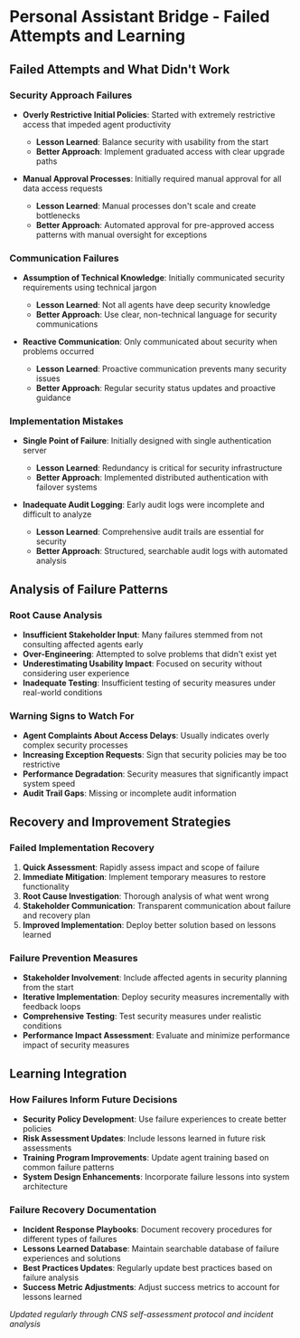 # Personal Assistant Bridge - Failed Attempts and Learning

## Failed Attempts and What Didn't Work

### Security Approach Failures
- **Overly Restrictive Initial Policies**: Started with extremely restrictive access that impeded agent productivity
  - **Lesson Learned**: Balance security with usability from the start
  - **Better Approach**: Implement graduated access with clear upgrade paths

- **Manual Approval Processes**: Initially required manual approval for all data access requests
  - **Lesson Learned**: Manual processes don't scale and create bottlenecks
  - **Better Approach**: Automated approval for pre-approved access patterns with manual oversight for exceptions

### Communication Failures
- **Assumption of Technical Knowledge**: Initially communicated security requirements using technical jargon
  - **Lesson Learned**: Not all agents have deep security knowledge
  - **Better Approach**: Use clear, non-technical language for security communications

- **Reactive Communication**: Only communicated about security when problems occurred
  - **Lesson Learned**: Proactive communication prevents many security issues
  - **Better Approach**: Regular security status updates and proactive guidance

### Implementation Mistakes
- **Single Point of Failure**: Initially designed with single authentication server
  - **Lesson Learned**: Redundancy is critical for security infrastructure
  - **Better Approach**: Implemented distributed authentication with failover systems

- **Inadequate Audit Logging**: Early audit logs were incomplete and difficult to analyze
  - **Lesson Learned**: Comprehensive audit trails are essential for security
  - **Better Approach**: Structured, searchable audit logs with automated analysis

## Analysis of Failure Patterns

### Root Cause Analysis
- **Insufficient Stakeholder Input**: Many failures stemmed from not consulting affected agents early
- **Over-Engineering**: Attempted to solve problems that didn't exist yet
- **Underestimating Usability Impact**: Focused on security without considering user experience
- **Inadequate Testing**: Insufficient testing of security measures under real-world conditions

### Warning Signs to Watch For
- **Agent Complaints About Access Delays**: Usually indicates overly complex security processes
- **Increasing Exception Requests**: Sign that security policies may be too restrictive
- **Performance Degradation**: Security measures that significantly impact system speed
- **Audit Trail Gaps**: Missing or incomplete audit information

## Recovery and Improvement Strategies

### Failed Implementation Recovery
1. **Quick Assessment**: Rapidly assess impact and scope of failure
2. **Immediate Mitigation**: Implement temporary measures to restore functionality
3. **Root Cause Investigation**: Thorough analysis of what went wrong
4. **Stakeholder Communication**: Transparent communication about failure and recovery plan
5. **Improved Implementation**: Deploy better solution based on lessons learned

### Failure Prevention Measures
- **Stakeholder Involvement**: Include affected agents in security planning from the start
- **Iterative Implementation**: Deploy security measures incrementally with feedback loops
- **Comprehensive Testing**: Test security measures under realistic conditions
- **Performance Impact Assessment**: Evaluate and minimize performance impact of security measures

## Learning Integration

### How Failures Inform Future Decisions
- **Security Policy Development**: Use failure experiences to create better policies
- **Risk Assessment Updates**: Include lessons learned in future risk assessments
- **Training Program Improvements**: Update agent training based on common failure patterns
- **System Design Enhancements**: Incorporate failure lessons into system architecture

### Failure Recovery Documentation
- **Incident Response Playbooks**: Document recovery procedures for different types of failures
- **Lessons Learned Database**: Maintain searchable database of failure experiences and solutions
- **Best Practices Updates**: Regularly update best practices based on failure analysis
- **Success Metric Adjustments**: Adjust success metrics to account for lessons learned

*Updated regularly through CNS self-assessment protocol and incident analysis*
